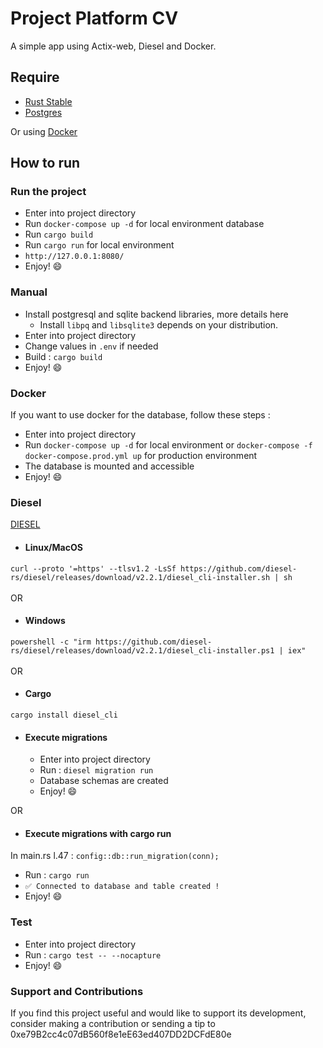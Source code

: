 # Project Platform CV
A simple app using Actix-web, Diesel and Docker.

## Require
- [Rust Stable](https://rustup.rs)
- [Postgres](https://www.postgresql.org/)

Or using [Docker](https://www.docker.com/)

## How to run
### Run the project
- Enter into project directory
- Run `docker-compose up -d` for local environment database
- Run `cargo build`
- Run `cargo run` for local environment
- `http://127.0.0.1:8080/`
- Enjoy! 😄

### Manual
- Install postgresql and sqlite backend libraries, more details here
  - Install `libpq` and `libsqlite3` depends on your distribution.
- Enter into project directory
- Change values in `.env` if needed
- Build : `cargo build`
- Enjoy! 😄

### Docker
If you want to use docker for the database, follow these steps : 

- Enter into project directory
- Run `docker-compose up -d` for local environment
  or `docker-compose -f docker-compose.prod.yml up` for production environment
- The database is mounted and accessible
- Enjoy! 😄

### Diesel
[DIESEL](https://diesel.rs/)
- #### Linux/MacOS
`curl --proto '=https' --tlsv1.2 -LsSf https://github.com/diesel-rs/diesel/releases/download/v2.2.1/diesel_cli-installer.sh | sh`<br/><br/>
OR
- #### Windows
`powershell -c "irm https://github.com/diesel-rs/diesel/releases/download/v2.2.1/diesel_cli-installer.ps1 | iex"`<br/><br/>
OR
- #### Cargo
`cargo install diesel_cli`

- #### Execute migrations
  - Enter into project directory
  - Run : `diesel migration run`
  - Database schemas are created
  - Enjoy! 😄

OR
- #### Execute migrations with cargo run
In main.rs l.47 : `config::db::run_migration(conn);`
- Run : `cargo run`
- `✅ Connected to database and table created !`
- Enjoy! 😄

### Test
- Enter into project directory
- Run : `cargo test -- --nocapture`
- Enjoy! 😄

### Support and Contributions
If you find this project useful and would like to support its development, consider making a contribution or sending a tip to 0xe79B2cc4c07dB560f8e1eE63ed407DD2DCFdE80e
